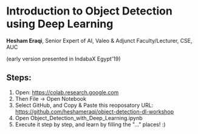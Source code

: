 # Introduction to Object Detection using Deep Learning

**Hesham Eraqi**, Senior Expert of AI, Valeo & Adjunct Faculty/Lecturer, CSE, AUC

(early version presented in IndabaX Egypt'19)

## Steps: 
1. Open: https://colab.research.google.com
2. Then File -> Open Notebook
3. Select GitHub, and Copy & Paste this reoposatory URL: https://github.com/heshameraqi/object-detection-dl-workshop
4. Open Object_Detection_with_Deep_Learning.ipynb
5. Execute it step by step, and learn by filling the "..." places! :)
